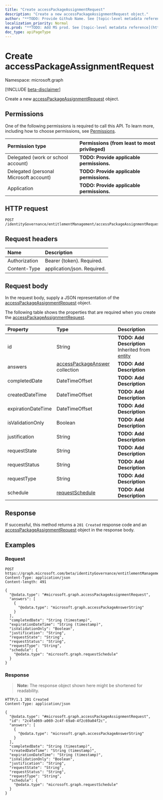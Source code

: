 ```yaml
---
title: "Create accessPackageAssignmentRequest"
description: "Create a new accessPackageAssignmentRequest object."
author: "**TODO: Provide Github Name. See [topic-level metadata reference](https://msgo.azurewebsites.net/add/document/guidelines/metadata.html#topic-level-metadata)**"
localization_priority: Normal
ms.prod: "**TODO: Add MS prod. See [topic-level metadata reference](https://msgo.azurewebsites.net/add/document/guidelines/metadata.html#topic-level-metadata)**"
doc_type: apiPageType
---
```


# Create accessPackageAssignmentRequest
Namespace: microsoft.graph

[!INCLUDE [beta-disclaimer](../../includes/beta-disclaimer.md)]

Create a new [accessPackageAssignmentRequest](../resources/accesspackageassignmentrequest.md) object.

## Permissions
One of the following permissions is required to call this API. To learn more, including how to choose permissions, see [Permissions](/graph/permissions-reference).

|Permission type|Permissions (from least to most privileged)|
|:---|:---|
|Delegated (work or school account)|**TODO: Provide applicable permissions.**|
|Delegated (personal Microsoft account)|**TODO: Provide applicable permissions.**|
|Application|**TODO: Provide applicable permissions.**|

## HTTP request

<!-- {
  "blockType": "ignored"
}
-->
``` http
POST /identityGovernance/entitlementManagement/accessPackageAssignmentRequests
```

## Request headers
|Name|Description|
|:---|:---|
|Authorization|Bearer {token}. Required.|
|Content-Type|application/json. Required.|

## Request body
In the request body, supply a JSON representation of the [accessPackageAssignmentRequest](../resources/accesspackageassignmentrequest.md) object.

The following table shows the properties that are required when you create the [accessPackageAssignmentRequest](../resources/accesspackageassignmentrequest.md).

|Property|Type|Description|
|:---|:---|:---|
|id|String|**TODO: Add Description** Inherited from [entity](../resources/entity.md)|
|answers|[accessPackageAnswer](../resources/accesspackageanswer.md) collection|**TODO: Add Description**|
|completedDate|DateTimeOffset|**TODO: Add Description**|
|createdDateTime|DateTimeOffset|**TODO: Add Description**|
|expirationDateTime|DateTimeOffset|**TODO: Add Description**|
|isValidationOnly|Boolean|**TODO: Add Description**|
|justification|String|**TODO: Add Description**|
|requestState|String|**TODO: Add Description**|
|requestStatus|String|**TODO: Add Description**|
|requestType|String|**TODO: Add Description**|
|schedule|[requestSchedule](../resources/requestschedule.md)|**TODO: Add Description**|



## Response

If successful, this method returns a `201 Created` response code and an [accessPackageAssignmentRequest](../resources/accesspackageassignmentrequest.md) object in the response body.

## Examples

### Request
<!-- {
  "blockType": "request",
  "name": "create_accesspackageassignmentrequest_from_"
}
-->
``` http
POST https://graph.microsoft.com/beta/identityGovernance/entitlementManagement/accessPackageAssignmentRequests
Content-Type: application/json
Content-length: 491

{
  "@odata.type": "#microsoft.graph.accessPackageAssignmentRequest",
  "answers": [
    {
      "@odata.type": "microsoft.graph.accessPackageAnswerString"
    }
  ],
  "completedDate": "String (timestamp)",
  "expirationDateTime": "String (timestamp)",
  "isValidationOnly": "Boolean",
  "justification": "String",
  "requestState": "String",
  "requestStatus": "String",
  "requestType": "String",
  "schedule": {
    "@odata.type": "microsoft.graph.requestSchedule"
  }
}
```


### Response
>**Note:** The response object shown here might be shortened for readability.
<!-- {
  "blockType": "response",
  "truncated": true,
  "@odata.type": "microsoft.graph.accessPackageAssignmentRequest"
}
-->
``` http
HTTP/1.1 201 Created
Content-Type: application/json

{
  "@odata.type": "#microsoft.graph.accessPackageAssignmentRequest",
  "id": "2c4fa069-a069-2c4f-69a0-4f2c69a04f2c",
  "answers": [
    {
      "@odata.type": "microsoft.graph.accessPackageAnswerString"
    }
  ],
  "completedDate": "String (timestamp)",
  "createdDateTime": "String (timestamp)",
  "expirationDateTime": "String (timestamp)",
  "isValidationOnly": "Boolean",
  "justification": "String",
  "requestState": "String",
  "requestStatus": "String",
  "requestType": "String",
  "schedule": {
    "@odata.type": "microsoft.graph.requestSchedule"
  }
}
```

